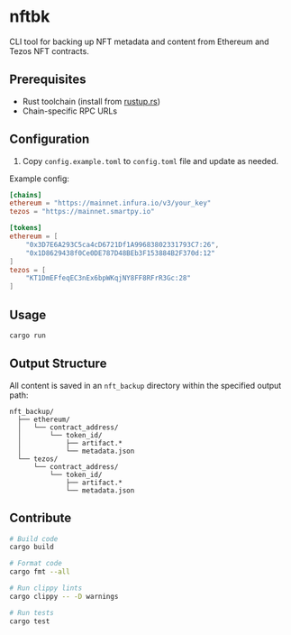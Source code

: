 # nftbk

CLI tool for backing up NFT metadata and content from Ethereum and Tezos NFT contracts.

## Prerequisites

- Rust toolchain (install from [rustup.rs](https://rustup.rs))
- Chain-specific RPC URLs

## Configuration

1. Copy `config.example.toml` to `config.toml` file and update as needed. 

Example config:
```toml
[chains]
ethereum = "https://mainnet.infura.io/v3/your_key"
tezos = "https://mainnet.smartpy.io"

[tokens]
ethereum = [
    "0x3D7E6A293C5ca4cD6721Df1A99683802331793C7:26",
    "0x1D8629438f0Ce0DE787D48BEb3F153884B2F370d:12"
]
tezos = [
    "KT1DmEFfeqEC3nEx6bpWKqjNY8FF8RFrR3Gc:28"
]
```

## Usage

```bash
cargo run
```

## Output Structure

All content is saved in an `nft_backup` directory within the specified output path:

```
nft_backup/
  ├── ethereum/
  │   └── contract_address/
  │       └── token_id/
  │           ├── artifact.*
  │           └── metadata.json
  └── tezos/
      └── contract_address/
          └── token_id/
              ├── artifact.*
              └── metadata.json
```

## Contribute

```bash
# Build code
cargo build

# Format code
cargo fmt --all

# Run clippy lints
cargo clippy -- -D warnings

# Run tests
cargo test
```
